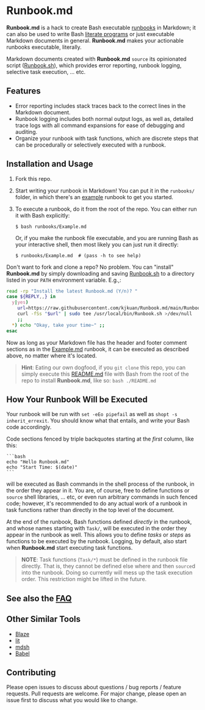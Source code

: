 [&>/dev/null; touch "!---$$"; : ]: # (Please keep this and the comment below)
<!---$$ &>/dev/null; rm -f "!---$$"
source Runbook.sh RUN "$@"
```
source Runbook.sh
```
----------------------------------------------------------------------------->
# Runbook.md

**Runbook.md** is a hack to create Bash executable [runbooks] in Markdown; it
can also be used to write Bash [literate programs] or just executable Markdown
documents in general. **Runbook.md** makes your actionable runbooks executable,
literally.

Markdown documents created with **Runbook.md** `source` its opinionated script
([Runbook.sh](Runbook.sh)), which provides error reporting, runbook logging,
selective task execution, ... etc. 

[runbooks]: https://wa.aws.amazon.com/wellarchitected/2020-07-02T19-33-23/wat.concept.runbook.en.html
[literate programs]: https://en.wikipedia.org/wiki/Literate_programming

## Features
- Error reporting includes stack traces back to the correct lines in the
  Markdown document.
- Runbook logging includes both normal output logs, as well as, detailed
  trace logs with all command expansions for ease of debugging and auditing.
- Organize your runbook with task functions, which are discrete steps
  that can be procedurally or selectively executed with a runbook.

## Installation and Usage
1. Fork this repo.
2. Start writing your runbook in Markdown! You can put it in the `runbooks/`
   folder, in which there's an [example](runbooks/Example.md) runbook to get you
   started.
3. To execute a runbook, do it from the root of the repo. You can either run it
   with Bash explicitly:

       $ bash runbooks/Example.md

   Or, if you make the runbook file executable, and you are running Bash as your
   interactive shell, then most likely you can just run it directly:

       $ runbooks/Example.md  # (pass -h to see help)

Don't want to fork and clone a repo? No problem. You can "install" **Runbook.md**
by simply downloading and saving [Runbook.sh](Runbook.sh) to a directory listed
in your `PATH` environment variable. E.g.,:

```bash
read -rp "Install the latest Runbook.md (Y/n)? "
case ${REPLY,,} in
  y|yes)
    url=https://raw.githubusercontent.com/kjkuan/Runbook.md/main/Runbook.sh
    curl -fSs "$url" | sudo tee /usr/local/bin/Runbook.sh >/dev/null
    ;;
  *) echo "Okay, take your time~" ;;
esac
```

Now as long as your Markdown file has the header and footer comment sections as
in the [Example.md] runbook, it can be executed as described above, no matter
where it's located.

[Example.md]: https://raw.githubusercontent.com/kjkuan/Runbook.md/main/runbooks/Example.md

> **Hint**: Eating our own dogfood, if you `git clone` this repo, you can simply
> execute this [README.md](README.md) file with Bash from the root of the repo
> to install **Runbook.md**, like so:  `bash ./README.md`


## How Your Runbook Will be Executed
Your runbook will be run with `set -eEo pipefail` as well as `shopt -s
inherit_errexit`.  You should know what that entails, and write your Bash code
accordingly.

Code sections fenced by triple backquotes starting at the *first* column, like
this:

    ```bash
    echo "Hello Runbook.md"
    echo "Start Time: $(date)"
    ```
will be executed as Bash commands in the shell process of the runbook, in the
order they appear in it. You are, of course, free to define functions or
`source` shell libraries, ... etc, or even run arbitrary commands in such
fenced code; however, it's recommended to do any actual work of a runbook in
task functions rather than directly in the top level of the document.

At the end of the runbook, Bash functions defined *directly* in the runbook,
and whose names starting with `Task/`, will be executed in the order they
appear in the runbook as well.  This allows you to define *tasks* or *steps* as
functions to be executed by the runbook. Logging, by default, also start when
**Runbook.md** start executing task functions.

> **NOTE**: Task functions (`Task/*`) must be defined in the runbook file
directly. That is, they cannot be defined else where and then `source`d into
the runbook. Doing so currently will mess up the task execution order.  This
restriction might be lifted in the future.

## See also the [FAQ](FAQ.md)

## Other Similar Tools
- [Blaze](https://github.com/0atman/blaze)
- [lit](https://github.com/vijithassar/lit)
- [mdsh](https://github.com/bashup/mdsh)
- [Babel](https://orgmode.org/worg/org-contrib/babel/)


## Contributing
Please open issues to discuss about questions / bug reports / feature requests.
Pull requests are welcome. For major change, please open an issue first to
discuss what you would like to change.

<!---Please keep this comment-------------------------------------------------
```
rb-main "$@"
```
----------------------------------------------------------------------------->
